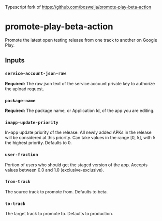 Typescript fork of https://github.com/boswelja/promote-play-beta-action

# promote-play-beta-action
Promote the latest open testing release from one track to another on Google Play.

## Inputs

### `service-account-json-raw`

**Required:** The raw json text of the service account private key to authorize the upload request.

### `package-name`

**Required:** The package name, or Application Id, of the app you are editing.

### `inapp-update-priority`

In-app update priority of the release. All newly added APKs in the release will be considered at this priority. Can take values in the range [0, 5], with 5 the highest priority. Defaults to 0.

### `user-fraction`

Portion of users who should get the staged version of the app. Accepts values between 0.0 and 1.0 (exclusive-exclusive).

### `from-track`

The source track to promote from. Defaults to beta.

### `to-track`

The target track to promote to. Defaults to production.